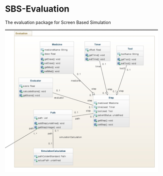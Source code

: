 # SBS-Evaluation
The evaluation package for Screen Based Simulation

![Package Diagram](https://raw.githubusercontent.com/victorzhao1990/SBS-Evaluation/master/eval-pack-diagram.png)
